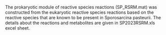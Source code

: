 The prokaryotic module of reactive species reactions (SP_RSRM.mat) was constructed from the eukaryotic reactive species reactions based on the reactive species that are known to be present in Sporosarcina pasteurii. The details about the reactions and metabolites are given in SP2023RSRM.xls excel sheet.


